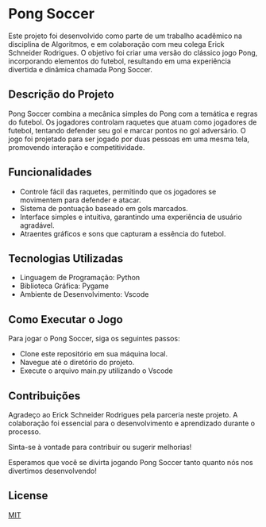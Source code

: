 # Pong Soccer
Este projeto foi desenvolvido como parte de um trabalho acadêmico na disciplina de Algoritmos, e em colaboração com meu colega Erick Schneider Rodrigues. O objetivo foi criar uma versão do clássico jogo Pong, incorporando elementos do futebol, resultando em uma experiência divertida e dinâmica chamada Pong Soccer.

## Descrição do Projeto
Pong Soccer combina a mecânica simples do Pong com a temática e regras do futebol. Os jogadores controlam raquetes que atuam como jogadores de futebol, tentando defender seu gol e marcar pontos no gol adversário. O jogo foi projetado para ser jogado por duas pessoas em uma mesma tela, promovendo interação e competitividade.

## Funcionalidades
- Controle fácil das raquetes, permitindo que os jogadores se movimentem para defender e atacar.
- Sistema de pontuação baseado em gols marcados.
- Interface simples e intuitiva, garantindo uma experiência de usuário agradável.
- Atraentes gráficos e sons que capturam a essência do futebol.

## Tecnologias Utilizadas
- Linguagem de Programação: Python
- Biblioteca Gráfica: Pygame
- Ambiente de Desenvolvimento: Vscode

## Como Executar o Jogo
Para jogar o Pong Soccer, siga os seguintes passos:

- Clone este repositório em sua máquina local.
- Navegue até o diretório do projeto.
- Execute o arquivo main.py utilizando o Vscode

## Contribuições
Agradeço ao Erick Schneider Rodrigues pela parceria neste projeto. A colaboração foi essencial para o desenvolvimento e aprendizado durante o processo.

Sinta-se à vontade para contribuir ou sugerir melhorias!

Esperamos que você se divirta jogando Pong Soccer tanto quanto nós nos divertimos desenvolvendo!

## License

[MIT](https://choosealicense.com/licenses/mit/)
